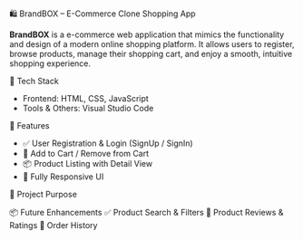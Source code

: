 🛍️ BrandBOX – E-Commerce Clone Shopping App

**BrandBOX** is a e-commerce web application that mimics the functionality and design of a modern online shopping platform. It allows users to register, browse products, manage their shopping cart, and enjoy a smooth, intuitive shopping experience.

 🧰 Tech Stack

- Frontend: HTML, CSS, JavaScript
- Tools & Others: Visual Studio Code

 🔑 Features

- ✅ User Registration & Login (SignUp / SignIn)
- 🛒 Add to Cart / Remove from Cart
- 📦 Product Listing with Detail View
- 📱 Fully Responsive UI

 🎯 Project Purpose


📦 Future Enhancements
✅ Product Search & Filters
📝 Product Reviews & Ratings
🧾 Order History 

